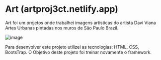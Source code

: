 # Art (artproj3ct.netlify.app)

Art foi um projetos onde trabalhei imagens artisticas do artista Davi Viana Artes Urbanas pintadas nos muros de São Paulo Brazil.

![image](https://user-images.githubusercontent.com/62224609/162584705-465cddd4-67e2-49d6-81b7-657a68737604.png)

Para desenvolver este projeto utilizei as tecnologias:  HTML, CSS, BootsTrap. O Objetivo deste projeto foi treinar novamente o framework.


